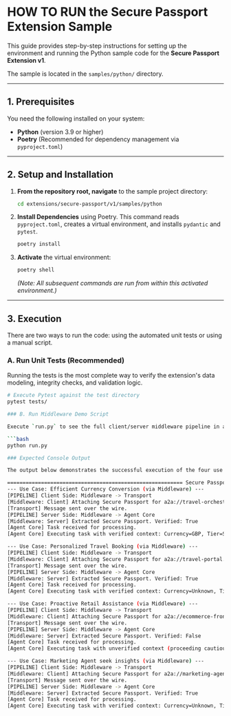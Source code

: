# HOW TO RUN the Secure Passport Extension Sample

This guide provides step-by-step instructions for setting up the environment and running the Python sample code for the **Secure Passport Extension v1**.

The sample is located in the `samples/python/` directory.

---

## 1. Prerequisites

You need the following installed on your system:

* **Python** (version 3.9 or higher)
* **Poetry** (Recommended for dependency management via `pyproject.toml`)

---

## 2. Setup and Installation

1. **From the repository root, navigate** to the sample project directory:
    ```bash
    cd extensions/secure-passport/v1/samples/python
    ```

2. **Install Dependencies** using Poetry. This command reads `pyproject.toml`, creates a virtual environment, and installs `pydantic` and `pytest`.
    ```bash
    poetry install
    ```

3. **Activate** the virtual environment:
    ```bash
    poetry shell
    ```

    *(Note: All subsequent commands are run from within this activated environment.)*

---

## 3. Execution

There are two ways to run the code: using the automated unit tests or using a manual script.

### A. Run Unit Tests (Recommended)

Running the tests is the most complete way to verify the extension's data modeling, integrity checks, and validation logic.

```bash
# Execute Pytest against the test directory
pytest tests/

### B. Run Middleware Demo Script

Execute `run.py` to see the full client/server middleware pipeline in action for all four use cases:

```bash
python run.py

### Expected Console Output

The output below demonstrates the successful execution of the four use cases via the simulated middleware pipeline:

========================================================= Secure Passport Extension Demo (Middleware)
--- Use Case: Efficient Currency Conversion (via Middleware) ---
[PIPELINE] Client Side: Middleware -> Transport
[Middleware: Client] Attaching Secure Passport for a2a://travel-orchestrator.com
[Transport] Message sent over the wire.
[PIPELINE] Server Side: Middleware -> Agent Core
[Middleware: Server] Extracted Secure Passport. Verified: True
[Agent Core] Task received for processing.
[Agent Core] Executing task with verified context: Currency=GBP, Tier=Silver

--- Use Case: Personalized Travel Booking (via Middleware) ---
[PIPELINE] Client Side: Middleware -> Transport
[Middleware: Client] Attaching Secure Passport for a2a://travel-portal.com
[Transport] Message sent over the wire.
[PIPELINE] Server Side: Middleware -> Agent Core
[Middleware: Server] Extracted Secure Passport. Verified: True
[Agent Core] Task received for processing.
[Agent Core] Executing task with verified context: Currency=Unknown, Tier=Platinum

--- Use Case: Proactive Retail Assistance (via Middleware) ---
[PIPELINE] Client Side: Middleware -> Transport
[Middleware: Client] Attaching Secure Passport for a2a://ecommerce-front.com
[Transport] Message sent over the wire.
[PIPELINE] Server Side: Middleware -> Agent Core
[Middleware: Server] Extracted Secure Passport. Verified: False
[Agent Core] Task received for processing.
[Agent Core] Executing task with unverified context (proceeding cautiously).

--- Use Case: Marketing Agent seek insights (via Middleware) ---
[PIPELINE] Client Side: Middleware -> Transport
[Middleware: Client] Attaching Secure Passport for a2a://marketing-agent.com
[Transport] Message sent over the wire.
[PIPELINE] Server Side: Middleware -> Agent Core
[Middleware: Server] Extracted Secure Passport. Verified: True
[Agent Core] Task received for processing.
[Agent Core] Executing task with verified context: Currency=Unknown, Tier=Standard
